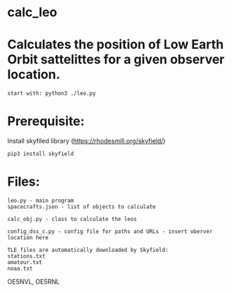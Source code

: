 # calc_leo

# Calculates the position of Low Earth Orbit sattelittes for a given observer location.
```
start with: python3 ./leo.py
```
# Prerequisite:
Install skyfiled library (https://rhodesmill.org/skyfield/)
```
pip3 install skyfield
```
# Files:
```
leo.py - main program
spacecrafts.json - list of objects to calculate
```
```
calc_obj.py - class to calculate the leos

config_dss_c.py - config file for paths and URLs - insert oberver location here

```
```
TLE files are automatically downloaded by Skyfield:
stations.txt
amateur.txt
noaa.txt
```
OE5NVL, OE5RNL
